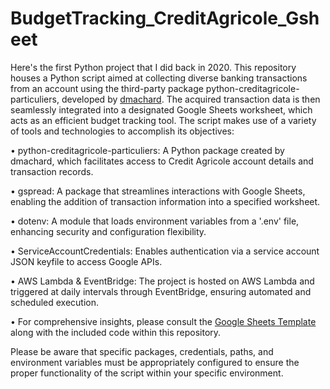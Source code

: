 # BudgetTracking_CreditAgricole_Gsheet

Here's the first Python project that I did back in 2020. This repository houses a Python script aimed at collecting diverse banking transactions from an account using the third-party package python-creditagricole-particuliers, developed by <a href="https://github.com/dmachard/python-creditagricole-particuliers" target="_blank">dmachard</a>. The acquired transaction data is then seamlessly integrated into a designated Google Sheets worksheet, which acts as an efficient budget tracking tool. The script makes use of a variety of tools and technologies to accomplish its objectives:

• python-creditagricole-particuliers: A Python package created by dmachard, which facilitates access to Credit Agricole account details and transaction records.

• gspread: A package that streamlines interactions with Google Sheets, enabling the addition of transaction information into a specified worksheet.

• dotenv: A module that loads environment variables from a '.env' file, enhancing security and configuration flexibility.

• ServiceAccountCredentials: Enables authentication via a service account JSON keyfile to access Google APIs.

• AWS Lambda & EventBridge: The project is hosted on AWS Lambda and triggered at daily intervals through EventBridge, ensuring automated and scheduled execution.

• For comprehensive insights, please consult the <a href="https://docs.google.com/spreadsheets/d/1NvhKyCqQK515gzzyhcQUO0TfHJLnYhUB1hptQ-sZAT0/edit?usp=sharing" target="_blank">Google Sheets Template</a> along with the included code within this repository.

Please be aware that specific packages, credentials, paths, and environment variables must be appropriately configured to ensure the proper functionality of the script within your specific environment.
